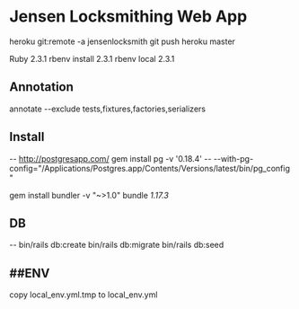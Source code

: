 # Jensen Locksmithing Web App

heroku git:remote -a jensenlocksmith
git push heroku master

Ruby 2.3.1
rbenv install 2.3.1 
rbenv local 2.3.1

Annotation 
--
annotate --exclude tests,fixtures,factories,serializers

## Install
--
http://postgresapp.com/
gem install pg -v '0.18.4' -- --with-pg-config="/Applications/Postgres.app/Contents/Versions/latest/bin/pg_config"

gem install bundler -v "~>1.0"
bundle _1.17.3_

## DB
-- 
bin/rails db:create
bin/rails db:migrate
bin/rails db:seed

##ENV
--
copy local_env.yml.tmp to local_env.yml
